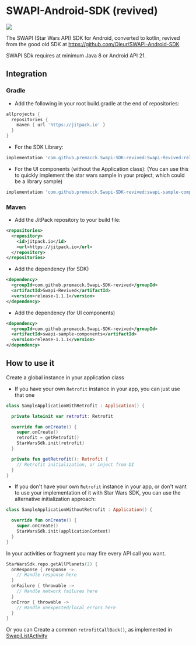 SWAPI-Android-SDK (revived)
=================

[![](https://jitpack.io/v/premacck/Swapi-SDK-revived.svg)](https://jitpack.io/#premacck/Swapi-SDK-revived)

The SWAPI (Star Wars API) SDK for Android, converted to kotlin, revived from the good old SDK at https://github.com/Oleur/SWAPI-Android-SDK

SWAPI SDk requires at minimum Java 8 or Android API 21.

## Integration

### Gradle

- Add the following in your root build.gradle at the end of repositories:
```gradle
allprojects {
  repositories {
    maven { url 'https://jitpack.io' }
  }
}
```

- For the SDK Library:
```gradle
implementation 'com.github.premacck.Swapi-SDK-revived:Swapi-Revived:release-1.1.2'
```

- For the UI components (without the Application class):
(You can use this to quickly implement the star wars sample in your project, which could be a library sample)
```gradle
implementation 'com.github.premacck.Swapi-SDK-revived:swapi-sample-components:release-1.1.2'
```

### Maven

- Add the JitPack repository to your build file:
```XML
<repositories>
  <repository>
    <id>jitpack.io</id>
    <url>https://jitpack.io</url>
  </repository>
</repositories>
```

- Add the dependency (for SDK)
```XML
<dependency>
  <groupId>com.github.premacck.Swapi-SDK-revived</groupId>
  <artifactId>Swapi-Revived</artifactId>
  <version>release-1.1.1</version>
</dependency>
```

- Add the dependency (for UI components)
```XML
<dependency>
  <groupId>com.github.premacck.Swapi-SDK-revived</groupId>
  <artifactId>swapi-sample-components</artifactId>
  <version>release-1.1.1</version>
</dependency>
```

## How to use it

Create a global instance in your application class

- If you have your own `Retrofit` instance in your app, you can just use that one
```kotlin
class SampleApplicationWithRetrofit : Application() {

  private lateinit var retrofit: Retrofit

  override fun onCreate() {
    super.onCreate()
    retrofit = getRetrofit()
    StarWarsSdk.init(retrofit)
  }

  private fun getRetrofit(): Retrofit {
    // Retrofit initialization, or inject from DI
  }
}
```

- If you don't have your own `Retrofit` instance in your app, or don't want to use your implementation of it with Star Wars SDK, you can use the alternative initialization approach:
```kotlin
class SampleApplicationWithoutRetrofit : Application() {

  override fun onCreate() {
    super.onCreate()
    StarWarsSdk.init(applicationContext)
  }
}
````

In your activities or fragment you may fire every API call you want.
```kotlin
StarWarsSdk.repo.getAllPlanets(2) {
  onResponse { response ->
    // Handle response here
  }
  onFailure { throwable ->
    // Handle network failures here
  }
  onError { throwable ->
    // Handle unexpected/local errors here
  }
}
```

Or you can Create a common `retrofitCallBack()`, as implemented in [SwapiListActivity](https://github.com/premacck/Swapi-SDK-revived/blob/main/swapi-sample-components/src/main/java/com/prembros/swapi/sample_components/ui/SwapiListActivity.kt)
